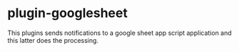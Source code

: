 # plugin-googlesheet
This plugins sends notifications to a google sheet app script application and this latter does the processing.

